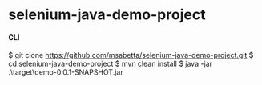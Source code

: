 # selenium-java-demo-project
#### CLI ####

$ git clone https://github.com/msabetta/selenium-java-demo-project.git
$ cd selenium-java-demo-project
$ mvn clean install
$ java -jar .\target\demo-0.0.1-SNAPSHOT.jar
